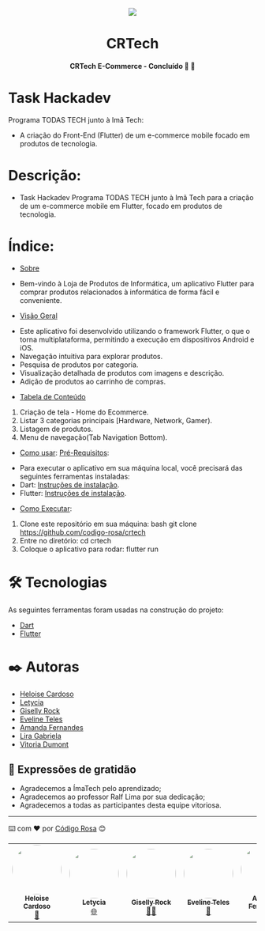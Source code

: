 <p align="center">
 <img src="https://github.com/codigo-rosa/crtech/assets/142268843/43eb7779-b04b-4a3a-bb52-343c132d4bd8"/>
</p>

<h1 align="center"> CRTech </h1>

 <h4 align="center"> 
	 CRTech E-Commerce - Concluído 🚀 🚀 
</h4>


# Task Hackadev
Programa TODAS TECH junto à Imã Tech:
- A criação do Front-End (Flutter) de um e-commerce mobile focado em produtos de tecnologia.

# Descrição:
- Task Hackadev Programa TODAS TECH junto à Imã Tech para a criação de um e-commerce mobile em Flutter, focado em produtos de tecnologia.

# Índice:

* [Sobre](#Sobre)
- Bem-vindo à Loja de Produtos de Informática, um aplicativo Flutter para comprar produtos relacionados à informática de forma fácil e conveniente.

* [Visão Geral](#VisãoGeral)
- Este aplicativo foi desenvolvido utilizando o framework Flutter, o que o torna multiplataforma, permitindo a execução em dispositivos Android e iOS.
- Navegação intuitiva para explorar produtos.
- Pesquisa de produtos por categoria.
- Visualização detalhada de produtos com imagens e descrição.
- Adição de produtos ao carrinho de compras.

* [Tabela de Conteúdo](#tabela-de-conteudo)
1. Criação de tela - Home do Ecommerce.
2. Listar 3 categorias principais [Hardware, Network, Gamer).
3. Listagem de produtos.
4. Menu de navegação(Tab Navigation Bottom).

* [Como usar](#como-usar):
 [Pré-Requisitos](#pre-requisitos):
- Para executar o aplicativo em sua máquina local, você precisará das seguintes ferramentas instaladas:
- Dart: [Instruções de instalação](https://dart.dev/get-dart).
- Flutter: [Instruções de instalação](https://flutter.dev/docs/get-started/install).

* [Como Executar](como-executar):
1. Clone este repositório em sua máquina:
bash
git clone https://github.com/codigo-rosa/crtech
2. Entre no diretório:
cd crtech
3. Coloque o aplicativo para rodar:
flutter run

# 🛠 Tecnologias

As seguintes ferramentas foram usadas na construção do projeto:

- [Dart](https://dart.dev/)
- [Flutter](https://flutter.dev/)



# ✒️ Autoras
* [Heloise Cardoso](https://github.com/HeloiseCardoso)
* [Letycia](https://github.com/letyciaEst08)
* [Giselly Rock](https://github.com/gisellyrock)
* [Eveline Teles](https://github.com/evelineteles)
* [Amanda Fernandes](https://github.com/AmandaBFernandes)
* [Lira Gabriela](https://github.com/zliragabriella)
* [Vitoria Dumont](https://github.com/vitoriadumont)

## 🎁 Expressões de gratidão
* Agradecemos a ÍmaTech pelo aprendizado;
* Agradecemos ao professor Ralf Lima por sua dedicação;
* Agradecemos a todas as participantes desta equipe vitoriosa.


---
⌨️ com ❤️ por [Código Rosa](https://gist.github.com/codigo-rosa) 😊



<table>
  <tr>
   <td align="center"><a href="https://github.com/HeloiseCardoso"><img style="border-radius: 50%;" src="https://avatars.githubusercontent.com/u/104039569?v=4" width="100px;" alt=""/><br /><sub><b>Heloise Cardoso</b></sub></a><br /><a href="https://rocketseat.com.br/" title="Rocketseat">🚀</a></td>
   <td align="center"><a href="https://github.com/letyciaEst08"><img style="border-radius: 50%;" src="https://avatars.githubusercontent.com/u/100210221?v=4" width="100px;" alt=""/><br /><sub><b>Letycia</b></sub></a><br /><a href="https://rocketseat.com.br/" title="Rocketseat">🌐</a></td>
  <td align="center"><a href="https://github.com/gisellyrock"><img style="border-radius: 50%;" src="https://avatars.githubusercontent.com/u/104739434?v=4" width="100px;" alt=""/><br /><sub><b>Giselly Rock</b></sub></a><br /><a href="https://rocketseat.com.br/" title="Rocketseat">👨‍🚀</a></td> 
   <td align="center"><a href="https://github.com/evelineteles"><img style="border-radius: 50%;" src="https://avatars.githubusercontent.com/u/137117578?v=4" width="100px;" alt=""/><br /><sub><b>Eveline Teles</b></sub></a><br /><a href="https://rocketseat.com.br/" title="Rocketseat">🚀</a></td>
    <td align="center"><a href="https://github.com/AmandaBFernandes"><img style="border-radius: 50%;" src="https://avatars.githubusercontent.com/u/74053122?v=4" width="100px;" alt=""/><br /><sub><b>Amanda Fernandes</b></sub></a><br /><a href="https://rocketseat.com.br/" title="Rocketseat">🚀</a></td>
   <td align="center"><a href="https://rocketseat.com.br"><img style="border-radius: 50%;" src="https://avatars.githubusercontent.com/u/138834497?v=4" width="100px;" alt=""/><br /><sub><b>Lira Gabriela</b></sub></a><br /><a href="https://rocketseat.com.br/" title="Rocketseat">🚀</a></td>
  <td align="center"><a href="https://rocketseat.com.br"><img style="border-radius: 50%;" src="https://avatars.githubusercontent.com/u/126123058?v=4" width="100px;" alt=""/><br /><sub><b>Vitoria Dumont</b></sub></a><br /><a href="https://rocketseat.com.br/" title="Rocketseat">🚀</a></td>
  </tr>
</table>


